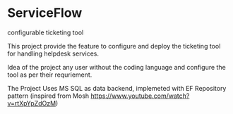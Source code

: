 # ServiceFlow
configurable ticketing tool 


This project provide the feature to configure and deploy the ticketing tool for handling helpdesk services.

Idea of the project any user without the coding language and configure the tool as per their requriement.



The Project Uses MS SQL as data backend, implemeted with EF Repository pattern (inspired from Mosh https://www.youtube.com/watch?v=rtXpYpZdOzM)
